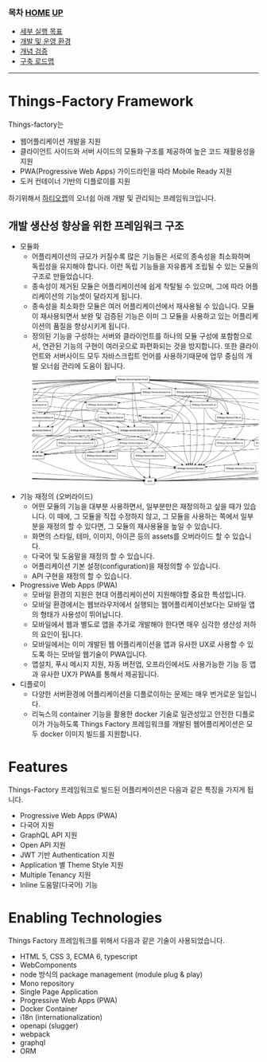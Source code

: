 ### 목차 [HOME](/) [UP](..)

- [세부 실행 목표](/docs/concept.md)
- [개발 및 운영 환경](/docs/devops)
- [개념 검증](/docs/poc)
- [구축 로드맵](/docs/roadmap)

---

# Things-Factory Framework

Things-factory는

- 웹어플리케이션 개발을 지원
- 클라이언트 사이드와 서버 사이드의 모듈화 구조를 제공하여 높은 코드 재활용성을 지원
- PWA(Progressive Web Apps) 가이드라인을 따라 Mobile Ready 지원
- 도커 컨테이너 기반의 디플로이를 지원

하기위해서 [하티오랩](https://www.hatiolab.com)의 오너쉽 아래 개발 및 관리되는 프레임워크입니다.

## 개발 생산성 향상을 위한 프레임워크 구조

- 모듈화
  - 어플리케이션의 규모가 커질수록 많은 기능들은 서로의 종속성을 최소화하며 독립성을 유지해야 합니다. 이런 독립 기능들을 자유롭게 조립될 수 있는 모듈의 구조로 만들었습니다.
  - 종속성이 제거된 모듈은 어플리케이션에 쉽게 착탈될 수 있으며, 그에 따라 어플리케이션의 기능셋이 달라지게 됩니다.
  - 종속성을 최소화한 모듈은 여러 어플리케이션에서 재사용될 수 있습니다. 모듈이 재사용되면서 보완 및 검증된 기능은 이미 그 모듈을 사용하고 있는 어플리케이션의 품질을 향상시키게 됩니다.
  - 정의된 기능을 구성하는 서버와 클라이언트를 하나의 모듈 구성에 포함함으로서, 연관된 기능의 구현이 여러곳으로 파편화되는 것을 방지합니다. 또한 클라이언트와 서버사이드 모두 자바스크립트 언어를 사용하기때문에 업무 중심의 개발 오너쉽 관리에 도움이 됩니다.
    ![module-dependencies](images/module-dependencies.png)
- 기능 재정의 (오버라이드)
  - 어떤 모듈의 기능을 대부분 사용하면서, 일부분만은 재정의하고 싶을 때가 있습니다. 이 때에, 그 모듈을 직접 수정하지 않고, 그 모듈을 사용하는 쪽에서 일부분을 재정의 할 수 있다면, 그 모듈의 재사용율을 높일 수 있습니다.
  - 화면의 스타일, 테마, 이미지, 아이콘 등의 assets를 오버라이드 할 수 있습니다.
  - 다국어 및 도움말을 재정의 할 수 있습니다.
  - 어플리케이션 기본 설정(configuration)을 재정의할 수 있습니다.
  - API 구현을 재정의 할 수 있습니다.
- Progressive Web Apps (PWA)
  - 모바일 환경의 지원은 현대 어플리케이션이 지원해야할 중요한 특성입니다.
  - 모바일 환경에서는 웹브라우저에서 실행되는 웹어플리케이션보다는 모바일 앱의 형태가 사용성이 뛰어납니다.
  - 모바일에서 웹과 별도로 앱을 추가로 개발해야 한다면 매우 심각한 생산성 저하의 요인이 됩니다.
  - 모바일에서는 이미 개발된 웹 어플리케이션을 앱과 유사한 UX로 사용할 수 있도록 하는 모바일 웹기술이 PWA입니다.
  - 앱설치, 푸시 메시지 지원, 자동 버전업, 오프라인에서도 사용가능한 기능 등 앱과 유사한 UX가 PWA를 통해서 제공됩니다.
- 디플로이
  - 다양한 서버환경에 어플리케이션을 디플로이하는 문제는 매우 번거로운 일입니다.
  - 리눅스의 container 기능을 활용한 docker 기술로 일관성있고 안전한 디플로이가 가능하도록 Things Factory 프레임워크를 개발된 웹어플리케이션은 모두 docker 이미지 빌드를 지원합니다.

# Features

Things-Factory 프레임워크로 빌드된 어플리케이션은 다음과 같은 특징을 가지게 됩니다.

- Progressive Web Apps (PWA)
- 다국어 지원
- GraphQL API 지원
- Open API 지원
- JWT 기반 Authentication 지원
- Application 별 Theme Style 지원
- Multiple Tenancy 지원
- Inline 도움말(다국어) 기능

# Enabling Technologies

Things Factory 프레임워크를 위해서 다음과 같은 기술이 사용되었습니다.

- HTML 5, CSS 3, ECMA 6, typescript
- WebComponents
- node 방식의 package management (module plug & play)
- Mono repository
- Single Page Application
- Progressive Web Apps (PWA)
- Docker Container
- i18n (internationalization)
- openapi (slugger)
- webpack
- graphql
- ORM
